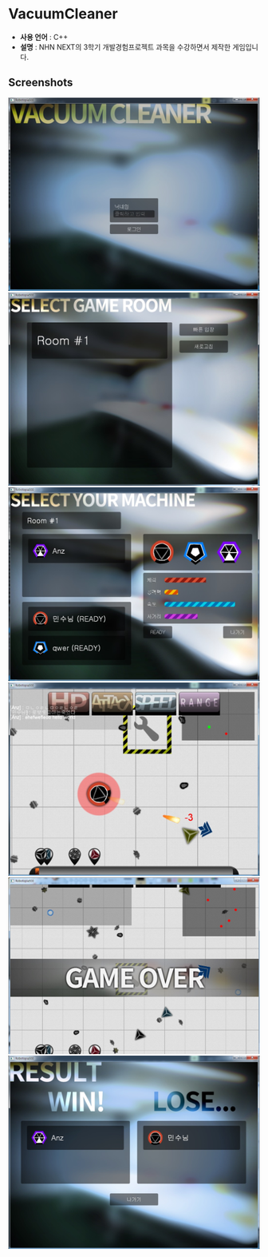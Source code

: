 VacuumCleaner
====

* __사용 언어__ : C++
* __설명__ : NHN NEXT의 3학기 개발경험프로젝트 과목을 수강하면서 제작한 게임입니다.

Screenshots
----
![a](img/screenshot1.jpg)<br>
![b](img/screenshot2.jpg)<br>
![c](img/screenshot3.jpg)<br>
![d](img/screenshot4.jpg)<br>
![e](img/screenshot5.jpg)<br>
![f](img/screenshot6.jpg)

